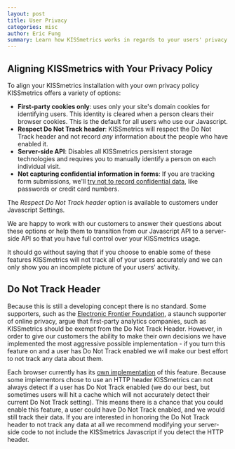 ```yaml
---
layout: post
title: User Privacy
categories: misc
author: Eric Fung
summary: Learn how KISSmetrics works in regards to your users' privacy and what you can do to make sure your KISSmetrics installation is in compliance with your privacy policy.
---
```

## Aligning KISSmetrics with Your Privacy Policy

To align your KISSmetrics installation with your own privacy policy KISSmetrics offers a variety of options:

* **First-party cookies only**:  uses only your site's domain cookies for identifying users.  This identity is cleared when a person clears their browser cookies. This is the default for all users who use our Javascript.
* **Respect Do Not Track header**:  KISSmetrics will respect the Do Not Track header and not record *any* information about the people who have enabled it.
* **Server-side API**:  Disables all KISSmetrics persistent storage technologies and requires you to manually identify a person on each individual visit.
* **Not capturing confidential information in forms**: If you are tracking form submissions, we'll [try not to record confidential data][protected], like passwords or credit card numbers.

The *Respect Do Not Track header* option is available to customers under Javascript Settings.

We are happy to work with our customers to answer their questions about these options or help them to transition from our Javascript API to a server-side API so that you have full control over your KISSmetrics usage.

It should go without saying that if you choose to enable some of these features KISSmetrics will not track all of your users accurately and we can only show you an incomplete picture of your users' activity.

## Do Not Track Header

Because this is still a developing concept there is no standard. Some supporters, such as the [Electronic Frontier Foundation][eff], a staunch supporter of online privacy, argue that first-party analytics companies, such as KISSmetrics should be exempt from the Do Not Track Header. However, in order to give our customers the ability to make their own decisions we have implemented the most aggressive possible implementation - if you turn this feature on and a user has Do Not Track enabled we will make our best effort to not track any data about them.

Each browser currently has its [own implementation][implementation] of this feature. Because some implementors chose to use an HTTP header KISSmetrics can not always detect if a user has Do Not Track enabled (we do our best, but sometimes users will hit a cache which will not accurately detect their current Do Not Track setting). This means there is a chance that you could enable this feature, a user could have Do Not Track enabled, and we would still track their data. If you are interested in honoring the Do Not Track header to not track any data at all we recommend modifying your server-side code to not include the KISSmetrics Javascript if you detect the HTTP header.
  
[eff]: http://www.eff.org/issues/do-not-track
[implementation]: http://ie.microsoft.com/testdrive/Browser/DoNotTrack/Default.html
[protected]: /apis/javascript/javascript-specific/protected-form-fields